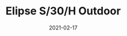 ---
title: "Elipse S/30/H Outdoor"
image_primary: "img/elipse-s50h-1.jpg"
description: "Elipse%20outdoor%20is%20a%20simple%2C%20free%20and%20flexible%20solution%20on%20its%20application.%20It%20can%20be%20used%20for%20a%20table%20top%20hanging%20from%20a%20branch%20during%20a%20dinner%2C%20to%20light%20a%20corner%20of%20a%20garden%20next%20to%20a%20hammock%2C%20or%20create%20a%20magical%20atmosphere%20with%20a%20set%20of%20ellipses%20suspended%20at%20night.%20The%20beauty%20of%20simplicity.%0A%0A"
designer: "Alex Fernández Camps & Gonzalo Milà"
tags: 
  - "Bover"
  - "Outdoor"
  - "Pendant"
  - "Ceiling"
  - "Outdoor Lamps"
href: "https://www.bover.es/en/lamp/elipse-s30h-outdoor/"
category: "outdoor-lamps"
subtitle: ""
manufacturer: "Bover"
slug: "/manufacturers/bover/outdoor-lamps/alex-fernandez-camps-gonzalo-mila-elipse-s-30-h-outdoor"
date: "2021-02-17"
---